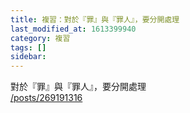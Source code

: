 ```yaml
---
title: 複習：對於『罪』與『罪人』，要分開處理
last_modified_at: 1613399940
category: 複習
tags: []
sidebar: 
---
```


<p>對於『罪』與『罪人』，要分開處理<br/>
<a href="/posts/269191316" target="_blank">/posts/269191316</a></p>
<p> </p>
